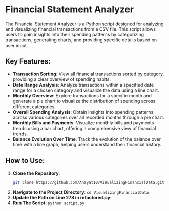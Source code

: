# Financial Statement Analyzer

The Financial Statement Analyzer is a Python script designed for analyzing and visualizing financial transactions from a CSV file. This script allows users to gain insights into their spending patterns by categorizing transactions, generating charts, and providing specific details based on user input.

## Key Features:

- **Transaction Sorting**: View all financial transactions sorted by category, providing a clear overview of spending habits.
- **Date Range Analysis**: Analyze transactions within a specified date range for a chosen category and visualize the data using a line chart.
- **Monthly Overview**: Explore transactions for a specific month and generate a pie chart to visualize the distribution of spending across different categories.
- **Overall Spending Analysis**: Obtain insights into spending patterns across various categories over all recorded months through a pie chart.
- **Monthly Bills and Payments**: Visualize monthly bills and payments trends using a bar chart, offering a comprehensive view of financial trends.
- **Balance Evolution Over Time**: Track the evolution of the balance over time with a line graph, helping users understand their financial history.

## How to Use:

1. **Clone the Repository**:
   ```bash
   git clone https://github.com/Ahayat10/VisualizingFinancialData.git
2.  **Navigate to the Project Directory**:
   ```cd VisualizingFinancialData```
3. **Update the Path on Line 278 in refactored.py**:
4.  **Run The Script**:
   ```python script.py```


